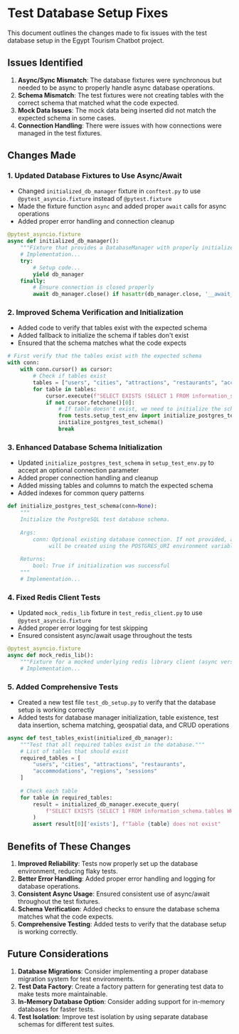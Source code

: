 # Test Database Setup Fixes

This document outlines the changes made to fix issues with the test database setup in the Egypt Tourism Chatbot project.

## Issues Identified

1. **Async/Sync Mismatch**: The database fixtures were synchronous but needed to be async to properly handle async database operations.
2. **Schema Mismatch**: The test fixtures were not creating tables with the correct schema that matched what the code expected.
3. **Mock Data Issues**: The mock data being inserted did not match the expected schema in some cases.
4. **Connection Handling**: There were issues with how connections were managed in the test fixtures.

## Changes Made

### 1. Updated Database Fixtures to Use Async/Await

- Changed `initialized_db_manager` fixture in `conftest.py` to use `@pytest_asyncio.fixture` instead of `@pytest.fixture`
- Made the fixture function `async` and added proper `await` calls for async operations
- Added proper error handling and connection cleanup

```python
@pytest_asyncio.fixture
async def initialized_db_manager():
    """Fixture that provides a DatabaseManager with properly initialized tables."""
    # Implementation...
    try:
        # Setup code...
        yield db_manager
    finally:
        # Ensure connection is closed properly
        await db_manager.close() if hasattr(db_manager.close, '__await__') else db_manager.close()
```

### 2. Improved Schema Verification and Initialization

- Added code to verify that tables exist with the expected schema
- Added fallback to initialize the schema if tables don't exist
- Ensured that the schema matches what the code expects

```python
# First verify that the tables exist with the expected schema
with conn:
    with conn.cursor() as cursor:
        # Check if tables exist
        tables = ["users", "cities", "attractions", "restaurants", "accommodations", "regions"]
        for table in tables:
            cursor.execute(f"SELECT EXISTS (SELECT 1 FROM information_schema.tables WHERE table_name = '{table}')")
            if not cursor.fetchone()[0]:
                # If table doesn't exist, we need to initialize the schema
                from tests.setup_test_env import initialize_postgres_test_schema
                initialize_postgres_test_schema()
                break
```

### 3. Enhanced Database Schema Initialization

- Updated `initialize_postgres_test_schema` in `setup_test_env.py` to accept an optional connection parameter
- Added proper connection handling and cleanup
- Added missing tables and columns to match the expected schema
- Added indexes for common query patterns

```python
def initialize_postgres_test_schema(conn=None):
    """
    Initialize the PostgreSQL test database schema.
    
    Args:
        conn: Optional existing database connection. If not provided, a new connection
             will be created using the POSTGRES_URI environment variable.
    
    Returns:
        bool: True if initialization was successful
    """
    # Implementation...
```

### 4. Fixed Redis Client Tests

- Updated `mock_redis_lib` fixture in `test_redis_client.py` to use `@pytest_asyncio.fixture`
- Added proper error logging for test skipping
- Ensured consistent async/await usage throughout the tests

```python
@pytest_asyncio.fixture
async def mock_redis_lib():
    """Fixture for a mocked underlying redis library client (async version)."""
    # Implementation...
```

### 5. Added Comprehensive Tests

- Created a new test file `test_db_setup.py` to verify that the database setup is working correctly
- Added tests for database manager initialization, table existence, test data insertion, schema matching, geospatial data, and CRUD operations

```python
async def test_tables_exist(initialized_db_manager):
    """Test that all required tables exist in the database."""
    # List of tables that should exist
    required_tables = [
        "users", "cities", "attractions", "restaurants", 
        "accommodations", "regions", "sessions"
    ]
    
    # Check each table
    for table in required_tables:
        result = initialized_db_manager.execute_query(
            f"SELECT EXISTS (SELECT 1 FROM information_schema.tables WHERE table_name = '{table}')"
        )
        assert result[0]['exists'], f"Table {table} does not exist"
```

## Benefits of These Changes

1. **Improved Reliability**: Tests now properly set up the database environment, reducing flaky tests.
2. **Better Error Handling**: Added proper error handling and logging for database operations.
3. **Consistent Async Usage**: Ensured consistent use of async/await throughout the test fixtures.
4. **Schema Verification**: Added checks to ensure the database schema matches what the code expects.
5. **Comprehensive Testing**: Added tests to verify that the database setup is working correctly.

## Future Considerations

1. **Database Migrations**: Consider implementing a proper database migration system for test environments.
2. **Test Data Factory**: Create a factory pattern for generating test data to make tests more maintainable.
3. **In-Memory Database Option**: Consider adding support for in-memory databases for faster tests.
4. **Test Isolation**: Improve test isolation by using separate database schemas for different test suites.
